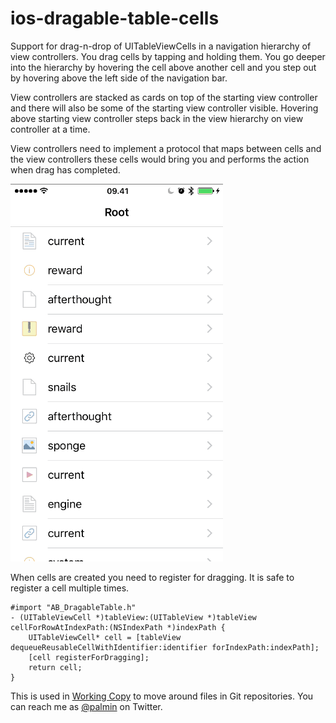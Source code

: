 # ios-dragable-table-cells

Support for drag-n-drop of UITableViewCells in a navigation hierarchy of view controllers.
You drag cells by tapping and holding them. You go deeper into the hierarchy by hovering the
cell above another cell and you step out by hovering above the left side of the navigation bar.

View controllers are stacked as cards on top of the starting view controller and there will
also be some of the starting view controller visible. Hovering above starting view controller
steps back in the view hierarchy on view controller at a time. 

View controllers need to implement a protocol that maps between cells and the view controllers
these cells would bring you and performs the action when drag has completed. 

  <img src="example.gif"/>
  
When cells are created you need to register for dragging. It is safe to register a cell multiple 
times.

````
#import "AB_DragableTable.h"
- (UITableViewCell *)tableView:(UITableView *)tableView cellForRowAtIndexPath:(NSIndexPath *)indexPath {
	UITableViewCell* cell = [tableView dequeueReusableCellWithIdentifier:identifier forIndexPath:indexPath];
    [cell registerForDragging];
    return cell;
}

````

This is used in [Working Copy](https://WorkingCopyApp.com/) to move around files in Git repositories.
You can reach me as [@palmin](https://twitter.com/palmin) on Twitter.
